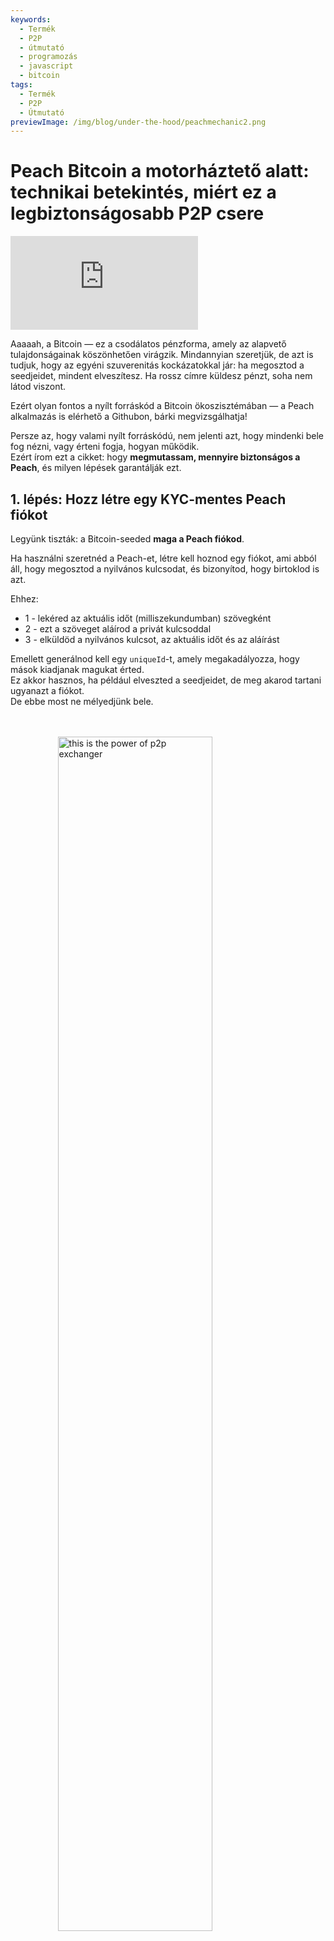 ```yaml
---
keywords:
  - Termék
  - P2P
  - útmutató
  - programozás
  - javascript
  - bitcoin
tags:
  - Termék
  - P2P
  - Útmutató
previewImage: /img/blog/under-the-hood/peachmechanic2.png
---
```


# Peach Bitcoin a motorháztető alatt: technikai betekintés, miért ez a legbiztonságosabb P2P csere


<div class="video-wrapper">
  <iframe
    src="https://www.youtube.com/embed/UvdbHlsPmK0"
    title="PEACH VIDEO OF Under the Hood"
    frameborder="0"
    allow="accelerometer; autoplay; clipboard-write; encrypted-media; gyroscope; picture-in-picture; web-share"
    referrerpolicy="strict-origin-when-cross-origin"
    allowfullscreen
  ></iframe>
</div>


Aaaaah, a Bitcoin — ez a csodálatos pénzforma, amely az alapvető tulajdonságainak köszönhetően virágzik. Mindannyian szeretjük, de azt is tudjuk, hogy az egyéni szuverenitás kockázatokkal jár: ha megosztod a seedjeidet, mindent elveszítesz. Ha rossz címre küldesz pénzt, soha nem látod viszont.

Ezért olyan fontos a nyílt forráskód a Bitcoin ökoszisztémában — a Peach alkalmazás is elérhető a Githubon, bárki megvizsgálhatja!

Persze az, hogy valami nyílt forráskódú, nem jelenti azt, hogy mindenki bele fog nézni, vagy érteni fogja, hogyan működik.  
Ezért írom ezt a cikket: hogy **megmutassam, mennyire biztonságos a Peach**, és milyen lépések garantálják ezt.

## 1. lépés: Hozz létre egy KYC-mentes Peach fiókot

Legyünk tiszták: a Bitcoin-seeded **maga a Peach fiókod**.

Ha használni szeretnéd a Peach-et, létre kell hoznod egy fiókot, ami abból áll, hogy megosztod a nyilvános kulcsodat, és bizonyítod, hogy birtoklod is azt.

Ehhez:

*  1 - lekéred az aktuális időt (milliszekundumban) szövegként  
*  2 - ezt a szöveget aláírod a privát kulcsoddal  
*  3 - elküldöd a nyilvános kulcsot, az aktuális időt és az aláírást  

Emellett generálnod kell egy `uniqueId`-t, amely megakadályozza, hogy mások kiadjanak magukat érted.  
Ez akkor hasznos, ha például elveszted a seedjeidet, de meg akarod tartani ugyanazt a fiókot.  
De ebbe most ne mélyedjünk bele.

<br><br>
<img src="/img/blog/under-the-hood/underthehood01.png" alt="this is the power of p2p exchanger" style="display:block; margin: auto; width: 70%;">
<br><br>

Így néz ki ez JavaScript-ben:

```j

  const seed = randomBytes(64);

  const root = bip32.fromSeed(seed, bitcoin);
  const child = root.derivePath("m/0");
  const keyPair = ECPair.fromPrivateKey(child.privateKey, { network: bitcoin });

  const publicKeyHex = Buffer.from(keyPair.publicKey).toString("hex");

  const session = axios.create({
    baseURL: "https://api.peachbitcoin.com/",
    httpAgent: new http.Agent({ keepAlive: false }),
    httpsAgent: new https.Agent({ keepAlive: false }),
  });

  const registerMessage = String(Date.now());
  const registerMessageSignature = signWithBtcPrivKey(registerMessage, keyPair);

  const resp = await session.post("v1/user/register", {
    publicKey: publicKeyHex,
    message: registerMessage,
    signature: registerMessageSignature,
    uniqueId: "my_own_unique_id_random_12345",
  });

  const accessToken = resp.data.accessToken;

  session.defaults.headers.common["authorization"] = accessToken;

```

Gratulálok! Most létrehoztál egy fiókot a Peach-en!  
A szerver ellenőrizte, hogy a megadott nyilvános kulcshoz tartozó Bitcoin-kulcspár ténylegesen a tiéd.

## 2. lépés: PGP nyilvános kulcs feltöltése

Sok titkosítás következik… de lesz némi visszafejtés is.  
A Bitcoin-kulcsok csak egyirányú titkosítást tesznek lehetővé, ezért PGP kulcsokra is szükség van a kétirányú kommunikációhoz.  
Ez elengedhetetlen a banki adatok és az üzenetek biztonságos kezeléséhez.  

A PGP nyilvános kulcs feltöltése hasonló a Bitcoin kulcs feltöltéséhez, de van egy plusz lépés:  
a PGP kulcsot **alá kell írni a Bitcoin privát kulcsoddal**, hogy bizonyítsd: mindkettő a te tulajdonod.

<br><br>
<img src="/img/blog/under-the-hood/underthehood02.png" alt="this is the power of p2p exchanger" style="display:block; margin: auto; width: 70%;">
<br><br>

```j

const { privateKey: pgpPrivateKey, publicKey: pgpPublicKey } =
    await createPGPKey();

  const pgpPublicKeyMessageSignature = signWithBtcPrivKey(
    pgpPublicKey,
    keyPair
  );
  const setPgpKeysMessage = String(Date.now());

  const setPgpKeysMessageSignature = await signPGPMessage(
    pgpPrivateKey,
    setPgpKeysMessage
  );

  await session.patch("v1/user", {
    pgpPublicKey: pgpPublicKey, // the PGP Pub key
    signature: pgpPublicKeyMessageSignature, // the above signed by the BTC Key
    message: setPgpKeysMessage, // the current timestamp
    pgpSignature: setPgpKeysMessageSignature, // the above signed by the PGP Key
  });

```

Ezen a ponton a Peach már ismeri mindkét nyilvános kulcsodat — a Bitcoin- és a PGP-kulcsot!  
Ez nagyon fontos lesz a kereskedés során.


## További lépések

Mostantól két szereplőnk lesz: a Vevő és az Eladó.

A következő lépések:

*   3.S Az Eladó létrehozza az eladási ajánlatot  
*   4.S Az Eladó feltölti a Peach escrow-t  
*   5.B A Vevő ajánlatot tesz az eladásra  
*   5.S Az Eladó elfogadja az ajánlatot  
*   6.B A Vevő jelzi, hogy megtörtént a fiat fizetés  
*   6.S Az Eladó megerősíti a beérkezést  


## 3.S lépés: Az Eladó létrehozza az eladási ajánlatot

Egy eladási ajánlat létrehozása azt jelenti, hogy az Eladó jelezni akarja: hajlandó egy adott mennyiségű Bitcoint eladni.  
De ez nem minden — azt is meg kell határoznia, mit fogad el cserébe.  

Egy eladási ajánlat tartalmazza:

* az eladni kívánt Bitcoin mennyiségét  
* az elfogadott fiat pénznemeket  
* az elfogadott fizetési módokat (készpénz, banki átutalás, Revolut stb.)  
* a prémiumot (az aktuális piaci ár fölötti százalék)  

Ha minden jól megy, egy vevő érdeklődni fog az ajánlat iránt, és ajánlatot tesz.  
Ekkor választania kell **egy pénznemet és egy fizetési módot** az Eladó által megadottak közül.  
Minél több lehetőséget kínál az Eladó, annál nagyobb az esélye, hogy vevőt talál.

<br><br>
<img src="/img/blog/under-the-hood/underthehood03.png" alt="this is the power of p2p exchanger" style="display:block; margin: auto; width: 40%;">
<br><br>

```j

const sats_to_sell = 21000;
  const sell_premium = 1; // 1%
  const payment_data_currency = "EUR";
  const payment_data_method = "wise";

  const { address: returnAddress } = bitcoin.payments.p2wpkh({
    pubkey: Buffer.from(keyPair.publicKey),
    network: bitcoin,
  });
  const sellOfferPaymentDataToEncrypt = JSON.stringify({
    reference: "",
    userName: "@myWiseIdTradingBot",
  });

  const paymentDataEncryptSHA256 = await sha256(sellOfferPaymentDataToEncrypt);

  const offerCreateRes = await session.post("v1/offer", {
    type: "ask",
    amount: sats_to_sell,
    meansOfPayment: { [payment_data_currency]: [payment_data_method] }, // {"EUR": ["wise"]}
    paymentData: {
      [payment_data_method]: { hashes: [paymentDataEncryptSHA256] },
    },
    returnAddress: returnAddress,
    premium: sell_premium,
  });

```

A kódban látható, hogy az Eladó 21 000 satoshit (0.00021 Bitcoin) kínál 1%-os prémiummal,  
eurót szeretne kapni Wise-on keresztül,  
de nem adja meg a Wise-azonosítóját — csak annak hash-ét.  
A Peach tehát sosem ismeri meg a fizetési részleteit, így megmarad az anonimitás.  
Az Eladó megad egy **visszautalási címet** is, arra az esetre, ha visszatérítés szükséges.

## 4.S lépés: Az Eladó feltölti az escrow-t

Sikeres API-hívás után az Eladó megkapja az ajánlat azonosítóját:

```j
const sellOfferId = offerCreateRes.data.id;

```

Ez az azonosító fontos — őrizd meg.  
Az ajánlat még nem nyilvános: a vevők még nem láthatják.  
Előbb az escrow-t kell feltölteni.

Az escrow olyan, mint egy trezor, amit **a Peach és az Eladó együtt** tud kinyitni.  
A Bitcoin ide kerül, és itt marad biztonságban a tranzakció végéig.  
Mivel ez egy Bitcoin-szkript (P2WSH cím), a Peach-nek szüksége van az Eladó nyilvános kulcsára a létrehozáshoz.

Az Eladó elküldi a használandó nyilvános kulcsot,  
a Peach pedig kiválasztja a sajátját, és elkészíti a címet.

<br><br>
<img src="/img/blog/under-the-hood/underthehood04.png" alt="this is the power of p2p exchanger" style="display:block; margin: auto; width: 40%;">
<br><br>

```j
const childSell = root.derivePath(`m/84'/0'/0'/${sellOfferId}'`);

  const keyPairSellOffer = ECPair.fromPrivateKey(childSell.privateKey, {
    network: bitcoin,
  });

  const sellOfferPublicKey = Buffer.from(keyPairSellOffer.publicKey).toString(
    "hex"
  );

  const escrowCreateRes = await session.post(
    "v1/offer/" + sellOfferId + "/escrow",
    {
      publicKey: sellOfferPublicKey,
    }
  );

  const escrowAddress = escrowCreateRes.data.escrows.bitcoin;

  const escrowPeachPublicKey =
    escrowCreateRes.data.escrowPeachPublicKey.bitcoin;

```

A kódban az Eladó az ajánlat azonosítójából derivál egy új kulcspárt.  
Ez biztonságos és reprodukálható módszer.  

Miután a kulcs elküldésre került, az API visszaadja a címet, ahová az Eladónak el kell küldenie a 21 000 satoshit.  
De nem kell vakon megbízni — ellenőrizheted magad is a címet.

Nézzük is meg!

Az API visszaküldi a Peach által használt nyilvános kulcsot is, így **újra létre tudjuk hozni a címet** a Bitcoin-szkriptből.

```j
   OP_IF
       ${script.number.encode(4320).toString("hex")}
       OP_CHECKSEQUENCEVERIFY
       OP_DROP
   OP_ELSE
       ${sellerPublicKey}
       OP_CHECKSIGVERIFY
   OP_ENDIF
   ${peachPublicKey}
   OP_CHECKSIG
```

Az escrow-szkript így néz ki:

* mindig szükséges a Peach aláírása  
* ezen felül:
  * az Eladó aláírása is kell  
  * vagy 4320 blokk eltelte azóta, hogy a Bitcoin letétbe került  

Miért 4320 blokk?  
Ez körülbelül **30 napnyi** bányászat (1 blokk / 10 perc).  
Miért kell, hogy Peach egyedül is aláírhasson 30 nap után?  
Mert előfordulhat, hogy egy eladó inaktív, elveszíti a kulcsait stb.  

A Peach kiváló hírnévnek örvend a Vevők és Eladók pénzének kezelésében.

A szkript létrehozása után ellenőrizheted, hogy a P2WSH-cím megegyezik-e az API által visszaadott címmel.

```j
  const multisigScript = bitcoin.script.compile([
    Buffer.from(sellOfferPublicKey, "hex"),
    bitcoin.opcodes.OP_CHECKSIGVERIFY,
  ]);

  const timelockScript = bitcoin.script.compile([
    bitcoin.script.number.encode(4320),
    bitcoin.opcodes.OP_CHECKSEQUENCEVERIFY,
    bitcoin.opcodes.OP_DROP,
  ]);

  const redeemScript = bitcoin.script.compile([
    bitcoin.opcodes.OP_IF,
    ...timelockScript,
    bitcoin.opcodes.OP_ELSE,
    ...multisigScript,
    bitcoin.opcodes.OP_ENDIF,
    Buffer.from(escrowPeachPublicKey, "hex"),
    bitcoin.opcodes.OP_CHECKSIG,
  ]);

  const escrowPayment = bitcoin.payments.p2wsh({
    redeem: { output: redeemScript },
    network: bitcoin,
  });

  console.log("Addresses Match:", escrowPayment.address === escrowAddress);

```

Tökéletes!  
Most már csak el kell küldeni a tranzakciót a Bitcoin-hálózaton, és megvárni, amíg az escrow finanszírozása megerősítést nyer.

```j
  while (true) {
    const fundingStatusRes = await session.get(
      "v1/offer/" + sellOfferId + "/escrow"
    );
    if (fundingStatusRes.data.funding.status === "FUNDED") {
      break;
    }
  }

```

Egy blokknyi megerősítés után az ajánlat nyilvánossá válik, és a vevők kapcsolatba léphetnek vele.

## 5.B lépés: A Vevő ajánlatot tesz

Most a Vevő következik!

Először lekérdezi az elérhető eladási ajánlatokat:

```j
const sellOffers = await session.get("v069/sellOffer");
```

Tegyük fel egyszerűség kedvéért, hogy a Vevőt az első ajánlat érdekli.

```j
const sellOfferToTradeRequestId = sellOffers.data.offers[0].id;
```

A Vevő ajánlatot szeretne tenni — jelezve, hogy hajlandó az Eladó feltételei szerint vásárolni.  
Egyszerűnek tűnik, de ez **a legösszetettebb lépés** az egész folyamatban.

A Vevőnek meg kell adnia:

* a választott fizetési módot  
* a választott pénznemet  
* egy szimmetrikus kulcsot (a titkosított kommunikációhoz) — titkosítva  
* ennek az aláírását  
* a titkosított fizetési adatokat  
* azok aláírását  
* a Bitcoin fogadó címet  
* a tulajdon igazolását (BIP 322 segítségével)  
* a maximális bányadíjat, amit hajlandó fizetni  

Ez rengeteg, ugye?  
De épp ez teszi a Peach-et rendkívül biztonságossá!  
Menjünk végig lépésről lépésre.

### Fizetési mód és pénznem:

Ez a legegyszerűbb rész:

```j
  const payment_data_currency = "EUR";
  const payment_data_method = "wise";

```

### Szimmetrikus kulcs:

A szimmetrikus kulcs AES256 kétirányú titkosítást biztosít: ugyanazzal a kulccsal lehet titkosítani és visszafejteni.

```j
async function decryptDataWithSymmetricKey(encryptedMessage, symmetricKey) {
  const message = await openpgp.readMessage({
    armoredMessage: encryptedMessage,
  });

  const { data: decrypted } = await openpgp.decrypt({
    message,
    passwords: [symmetricKey],
    format: "utf8",
  });

  return decrypted;
}

async function encryptDataWithSymmetricKey(data, symmetricKey) {
  const message = await openpgp.createMessage({ text: data });
  const encrypted = await openpgp.encrypt({
    message,
    passwords: [symmetricKey],
    format: "armored",
    config: {
      preferredSymmetricAlgorithm: openpgp.enums.symmetric.aes256,
    },
  });
  return encrypted;
}

```

Egy véletlenszerű szám generálásával hozható létre:

```j
  const symmetricKey = randomBytes(32);
  const symmetricKeyHex = symmetricKey.toString("hex");

```

De ezt a kulcsot **nem lehet nyíltan elküldeni**.  
Úgy kell titkosítani, hogy csak a Vevő és az Eladó tudja visszafejteni —  
a már megadott PGP nyilvános kulcsok segítségével.

```j
async function encryptForMultipleRecipients(secret, publicKeysArmored) {
  const publicKeys = await Promise.all(
    publicKeysArmored.map((armored) => openpgp.readKey({ armoredKey: armored }))
  );
  const message = await openpgp.createMessage({ text: secret });

  const encrypted = await openpgp.encrypt({
    message,
    encryptionKeys: publicKeys,
  });

  return encrypted;
}

  const matchingUserPgpPubKey = sellOffers.data.offers[0].user.pgpPublicKey;

  const symmetricKeyEncrypted = await encryptForMultipleRecipients(
    symmetricKeyHex,
    [pgpPublicKey, matchingUserPgpPubKey]
  );

```

És hogy az Eladó biztos lehessen benne, hogy a kulcs valóban a Vevőtől származik,  
a Vevő aláírja a PGP kulcsával:

```j
  const symmetricKeySignature = await signPGPMessage(
    pgpPrivateKey,
    symmetricKeyHex
  );

```

### Fizetési adatok:

Ez a legérzékenyebb rész: a fiat fizetéshez szükséges adatok (IBAN, Revolut-azonosító stb.).  
A Vevő ezeket titkosítja a szimmetrikus kulccsal, így csak az Eladó tudja visszafejteni.

```j
const paymentDataToEncrypt = JSON.stringify({
    reference: "",
    userName: "@buyerWiseId",
  });

const paymentDataEncrypted = await encryptDataWithSymmetricKey(
paymentDataToEncrypt,
symmetricKeyHex
);

const paymentDataSignature = await signPGPMessage(
pgpPrivateKey,
paymentDataToEncrypt
);

```

### Fogadó cím és tulajdon igazolása:

Meg kell adni, hová szeretnéd megkapni a Bitcoint.  
A cím létrehozása egyszerű, de **bizonyítani**, hogy a tiéd — bonyolultabb.  
Ez megfelelőségi és biztonsági szempontból is fontos (különösen a 2025 szeptemberében felfedezett „address replacement” támadás ellen).

A bizonyítás a **BIP-322** szabvány alapján történik: aláírsz egy üzenetet a privát kulcsoddal,  
majd az ellenőrizhető a cím alapján.

```j
  const { address } = bitcoin.payments.p2wpkh({
    pubkey: Buffer.from(keyPair.publicKey),
    network: bitcoin,
  });

  const ownershipMessage =
    "I confirm that only I, peach" +
    publicKeyHex.slice(0, 8) +
    ", control the address " +
    address;

  const releaseAddressSignature = signWithBIP322(
    wif,
    address,
    ownershipMessage
  );

```

### Maximális bányadíj

A Vevő korlátozhatja, hogy mennyi díjat hajlandó fizetni a végső tranzakcióban.

### Ajánlat elküldése

Most, hogy minden kész, a Vevő elküldi az ajánlatot.

```j
  await session.post(
    "v069/sellOffer/" + sellOfferToTradeRequestId + "/tradeRequestPerformed",
    {
      paymentMethod: payment_data_method,
      currency: payment_data_currency,
      paymentDataHashed: paymentDataToEncryptSHA256,
      paymentDataEncrypted: paymentDataEncrypted,
      paymentDataSignature: paymentDataSignature,
      symmetricKeyEncrypted: symmetricKeyEncrypted,
      symmetricKeySignature: symmetricKeySignature,
      maxMiningFeeRate: 2, // sats/vb
      releaseAddress: address,
      releaseAddressMessageSignature: releaseAddressSignature,
    }
  );

```

<br><br>
<img src="/img/blog/under-the-hood/underthehood05.png" alt="this is the power of p2p exchanger" style="display:block; margin: auto; width: 40%;">
<br><br>

A labda most az Eladó térfelén van.

## 5.S lépés: Az Eladó elfogadja az ajánlatot

Az Eladó megvárta, hogy a Vevő reagáljon.  
Most lekérdezi az ajánlatokra érkezett kérelmeket:

```j
const receivedTradeRequestRequest = await session.get(
    "v069/sellOffer/" + sellOfferId + "/tradeRequestReceived"
  );

  const tradeReq = receivedTradeRequestRequest.data[0];

```

Ha egy ajánlat szimpatikus, az Eladó megosztja **a saját fizetési adatait** is, hogy a Vevő tudja, hová küldje a fiat pénzt.

Mivel a Vevő már küldött egy szimmetrikus kulcsot (PGP-vel titkosítva), az Eladó visszafejtheti,  
és ugyanazzal a kulccsal titkosíthatja a saját fizetési adatait.

```j
  const receivedSymmetricKey = await decryptWithPrivateKey(
    tradeReq.symmetricKeyEncrypted,
    pgpPrivateKey
  );

  const sellOfferPaymentDataEncrypted = await encryptDataWithSymmetricKey(
    sellOfferPaymentDataToEncrypt,
    receivedSymmetricKey
  );

  const sellOfferPaymentDataSignature = await signPGPMessage(
    pgpPrivateKey,
    sellOfferPaymentDataToEncrypt
  );

```

Ezzel az Eladó készen áll az ajánlat elfogadására, és a csere hivatalosan elindul!

<br><br>
<img src="/img/blog/under-the-hood/underthehood06.png" alt="this is the power of p2p exchanger" style="display:block; margin: auto; width: 40%;">
<br><br>

```j
  await session.post(
    "v069/sellOffer/" +
      sellOfferId +
      "/tradeRequestReceived/" +
      tradeReq.userId +
      "/accept",
    {
      paymentDataEncrypted: sellOfferPaymentDataEncrypted,
      paymentDataSignature: sellOfferPaymentDataSignature,
      paymentData: {
        [payment_data_method]: { hashes: [paymentDataEncryptSHA256] },
      },
    }
  );

```

Ha ez így zavaros, íme egy szemléltető ábra:

<br><br>
<img src="/img/blog/under-the-hood/underthehood07.png" alt="this is the power of p2p exchanger" style="display:block; margin: auto; width: 90%;">
<br><br>


## 6.B lépés: A Vevő jelzi, hogy a fizetés megtörtént

A Vevő lekérheti az **aktív szerződéseit** (az elfogadott ajánlatokat) az API `contract summaries` végpontján keresztül:

```j
  const contractsRes = await session.get("v1/contracts/summary");
  const contract = contractsRes.data.find((obj) =>
    obj.id.startsWith(sellOfferToTradeRequestId + "-")
  );

  if (contract.tradeStatus !== "paymentRequired") throw Error;
```

Ha egy szerződés állapota **„paymentRequired”**, az azt jelenti, hogy a fiat fizetést még el kell küldenie.

Ekkor a Vevő visszafejti az Eladó fizetési adatait a korábban használt szimmetrikus kulccsal.  
Ha ezt elvesztette, PGP privát kulcsával is visszafejtheti.

```j

  const contractRes = await session.get("v1/contract/" + contract.id);

  const receivedSymmetricKey = await decryptWithPrivateKey(
    contractRes.data.symmetricKeyEncrypted,
    pgpPrivateKey
  );

  if (receivedSymmetricKey !== symmetricKeyHex) throw Error;

  const decryptedSellerPaymentData = await decryptDataWithSymmetricKey(
    contractRes.data.paymentDataEncrypted,
    receivedSymmetricKey
  );

  console.log("Seller Payment Data ", JSON.parse(decryptedSellerPaymentData));
```

Ez a lépés a Peach-en kívül történik:  
a Vevő megnyitja a banki alkalmazását, és elküldi az átutalást az Eladó által megadott adatokkal.

Ha aggódnál: a Bitcoin már az escrow-ban van, amit csak a Peach és az Eladó együtt tud feloldani.  
Az escrow címét a szerződésből lekérheted, és ellenőrizheted a Bitcoin-blokkláncon.

Miután a fizetés megtörtént, a Vevő jelzi:

```j
  const confirmPaymentRes = await session.post(
    "v1/contract/" + contract.id + "/payment/confirm"
  );
```

<br><br>
<img src="/img/blog/under-the-hood/underthehood08.png" alt="this is the power of p2p exchanger" style="display:block; margin: auto; width: 40%;">
<br><br>

Ezzel a Vevő feladata véget ért.  
Most az Eladó következik, aki megerősíti a beérkezést, és felszabadítja a Bitcoint.

## 6.S lépés: Az Eladó megerősíti a fizetés beérkezését

Az Eladó lekérdezi a szerződéseit.

```j
  const contractsRes = await session.get("v1/contracts/summary");
  const contract = contractsRes.data[0];

  const contractRes = await session.get("v1/contract/" + contract.id);

```

A szerződés API válasza tartalmaz egy **részben aláírt Bitcoin tranzakciót (PSBT)**,  
ami a Bitcoin-t az escrow-ból a Vevő címére küldi.  
Ez már a Peach által alá van írva — csak az Eladó aláírása hiányzik.

```j
  const releasePSBTBase64 = contractRes.data.releasePsbt;

  const parsedPSBT = bitcoin.Psbt.fromBase64(releasePSBTBase64, {
    network: bitcoin,
  });

  parsedPSBT.signInput(0, childSell);

```

<br><br>
<img src="/img/blog/under-the-hood/underthehood09.png" alt="this is the power of p2p exchanger" style="display:block; margin: auto; width: 40%;">
<br><br>

Az Eladó hozzáadja a saját aláírását és a szkriptet.  
Mivel a **MultiSig** útvonalat használjuk, a verembe `OP_FALSE` kerül, hogy az IF feltétel helyesen értékelődjön.

```j
export const getFinalScript = (_inputIndex, input, bitcoinScript) => {
  const network = bitcoin;

  const payment = payments.p2wsh({
    network,
    redeem: {
      network,
      output: bitcoinScript,
      input: bitcoin.script.compile([
        input.partialSig[0].signature,
        input.partialSig[1].signature,
        opcodes.OP_FALSE,
      ]),
    },
  });

  parsedPSBT.finalizeInput(0, getFinalScript);

  const tx = parsedPSBT.extractTransaction().toHex();

```

Végül az Eladó elküldi a teljes tranzakciót az API-nak:

```j
  await session.post("v1/contract/" + contract.id + "/payment/confirm", {
    releaseTransaction: tx,
  });

```

Hölgyeim és uraim, így zajlik egy Peach csere —  **a lehető legnagyobb biztonsággal és adatvédelemmel!**
